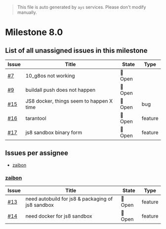 > This file is auto generated by `ays` services. Please don't modify manually.

# Milestone 8.0

## List of all unassigned issues in this milestone

|Issue|Title|State|Type|
|-----|-----|-----|---|
|[#7](https://github.com/jumpscale/dockers/issues/7)|10_g8os not working|:red_circle: Open||
|[#9](https://github.com/jumpscale/dockers/issues/9)|buildall push does not happen|:red_circle: Open||
|[#15](https://github.com/jumpscale/dockers/issues/15)|JS8 docker, things seem to happen X time|:red_circle: Open|bug|
|[#16](https://github.com/jumpscale/dockers/issues/16)|tarantool|:red_circle: Open|feature|
|[#17](https://github.com/jumpscale/dockers/issues/17)|js8 sandbox binary form|:red_circle: Open|feature|


## Issues per assignee
- [zaibon](#zaibon)



### [zaibon](https://github.com/zaibon)

|Issue|Title|State|Type|
|-----|-----|-----|----|
|[#13](https://github.com/jumpscale/dockers/issues/13)|need autobuild for js8 & packaging of js8 sandbox|:red_circle: Open|feature|
|[#14](https://github.com/jumpscale/dockers/issues/14)|need docker for js8 sandbox|:red_circle: Open|feature|

